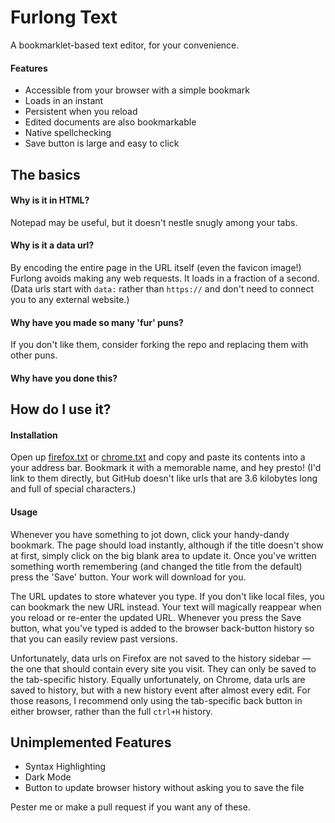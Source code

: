# Furlong Text
A bookmarklet-based text editor, for your convenience.

#### Features
* Accessible from your browser with a simple bookmark
* Loads in an instant
* Persistent when you reload
* Edited documents are also bookmarkable
* Native spellchecking
* Save button is large and easy to click

The basics
---
#### Why is it in HTML?
Notepad may be useful, but it doesn't nestle snugly among your tabs.

#### Why is it a data url?
By encoding the entire page in the URL itself (even the favicon image!) Furlong avoids making any web requests. It loads in a fraction of a second. (Data urls start with `data:` rather than `https://` and don't need to connect you to any external website.)

#### Why have you made so many 'fur' puns?
If you don't like them, consider forking the repo and replacing them with other puns.

#### Why have you done this?

How do I use it?
---

#### Installation
Open up [firefox.txt](https://raw.githubusercontent.com/IFcoltransG/Furlong/main/firefox.txt) or [chrome.txt](https://raw.githubusercontent.com/IFcoltransG/Furlong/main/chrome.txt) and copy and paste its contents into a your address bar. Bookmark it with a memorable name, and hey presto! (I'd link to them directly, but GitHub doesn't like urls that are 3.6 kilobytes long and full of special characters.)

#### Usage
Whenever you have something to jot down, click your handy-dandy bookmark. The page should load instantly, although if the title doesn't show at first, simply click on the big blank area to update it. Once you've written something worth remembering (and changed the title from the default) press the 'Save' button. Your work will download for you.

The URL updates to store whatever you type. If you don't like local files, you can bookmark the new URL instead. Your text will magically reappear when you reload or re-enter the updated URL. Whenever you press the Save button, what you've typed is added to the browser back-button history so that you can easily review past versions.

Unfortunately, data urls on Firefox are not saved to the history sidebar — the one that should contain every site you visit. They can only be saved to the tab-specific history. Equally unfortunately, on Chrome, data urls are saved to history, but with a new history event after almost every edit. For those reasons, I recommend only using the tab-specific back button in either browser, rather than the full `ctrl+H` history. 

Unimplemented Features
---
* Syntax Highlighting
* Dark Mode
* Button to update browser history without asking you to save the file

Pester me or make a pull request if you want any of these.
